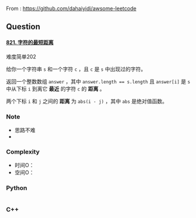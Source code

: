 From : https://github.com/dahaiyidi/awsome-leetcode

## Question 

#### [821. 字符的最短距离](https://leetcode-cn.com/problems/shortest-distance-to-a-character/)

难度简单202

给你一个字符串 `s` 和一个字符 `c` ，且 `c` 是 `s` 中出现过的字符。

返回一个整数数组 `answer` ，其中 `answer.length == s.length` 且 `answer[i]` 是 `s` 中从下标 `i` 到离它 **最近** 的字符 `c` 的 **距离** 。

两个下标 `i` 和 `j` 之间的 **距离** 为 `abs(i - j)` ，其中 `abs` 是绝对值函数。

### Note

- 思路不难
- 

### Complexity

- 时间O：
- 空间O：

### Python

```python

```

### C++

```C++

```

